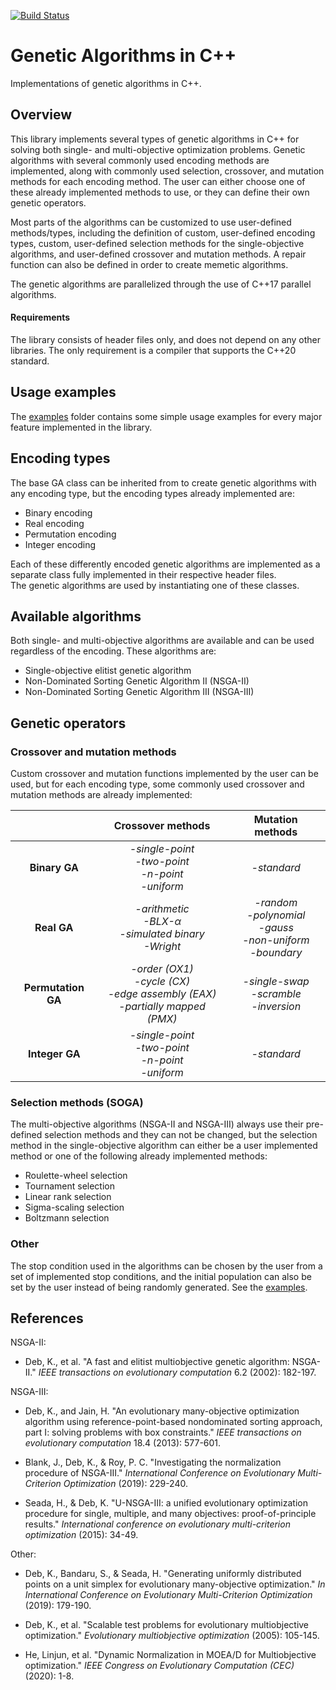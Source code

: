 [![Build Status](https://app.travis-ci.com/KRM7/genetic-algorithms.svg?branch=dev)](https://app.travis-ci.com/KRM7/genetic-algorithms)

# Genetic Algorithms in C++ 

<p> Implementations of genetic algorithms in C++. </p>

## Overview

<p>
This library implements several types of genetic algorithms in C++ for solving both single-
and multi-objective optimization problems. Genetic algorithms with several commonly used
encoding methods are implemented, along with commonly used selection, crossover, and mutation
methods for each encoding method. The user can either choose one of these already implemented 
methods to use, or they can define their own genetic operators.
</p>

<p> 
Most parts of the algorithms can be customized to use user-defined methods/types,
including the definition of custom, user-defined encoding types,
custom, user-defined selection methods for the single-objective algorithms,
and user-defined crossover and mutation methods.
A repair function can also be defined in order to create memetic algorithms.
</p>

<p>
The genetic algorithms are parallelized through the use of C++17 parallel algorithms.
</p>

#### Requirements

<p>
The library consists of header files only, and does not depend on any other libraries.
The only requirement is a compiler that supports the C++20 standard.
</p>

## Usage examples

The [examples](/examples) folder contains some simple usage examples for 
every major feature implemented in the library.

## Encoding types

<p>
The base GA class can be inherited from to create genetic algorithms with any encoding type,
but the encoding types already implemented are:
</p>

* Binary encoding
* Real encoding
* Permutation encoding
* Integer encoding

<p>
Each of these differently encoded genetic algorithms are implemented as a separate class
fully implemented in their respective header files. <br/>
The genetic algorithms are used by instantiating one of these classes.
<p/>


## Available algorithms
Both single- and multi-objective algorithms are available and can be used regardless
of the encoding. These algorithms are:
* Single-objective elitist genetic algorithm
* Non-Dominated Sorting Genetic Algorithm II (NSGA-II)
* Non-Dominated Sorting Genetic Algorithm III (NSGA-III)


## Genetic operators

### Crossover and mutation methods
Custom crossover and mutation functions implemented by the user can be used, but
for each encoding type, some commonly used crossover and mutation methods are already implemented:

|                    | Crossover methods | Mutation methods |
|:------------------:|:-----------------:|:----------------:|
| **Binary GA**      |*-single-point*<br/>*-two-point*<br/>*-n-point*<br/>*-uniform*    |*-standard*|
| **Real GA**        |*-arithmetic*<br/>*-BLX-α*<br/>*-simulated binary*<br/>*-Wright*  |*-random*<br/>*-polynomial*<br/>*-gauss*<br/>*-non-uniform*<br/>*-boundary*|
| **Permutation GA** |*-order (OX1)*<br/>*-cycle (CX)*<br/>*-edge assembly (EAX)*<br/>*-partially mapped (PMX)* |*-single-swap*<br/>*-scramble*<br/>*-inversion*|
| **Integer GA**     |*-single-point*<br/>*-two-point*<br/>*-n-point*<br/>*-uniform*    |*-standard*|


### Selection methods (SOGA)
<p>
The multi-objective algorithms (NSGA-II and NSGA-III) always use their pre-defined
selection methods and they can not be changed, 
but the selection method in the single-objective algorithm can either be a user implemented method
or one of the following already implemented methods:
</p>

 * Roulette-wheel selection
 * Tournament selection
 * Linear rank selection
 * Sigma-scaling selection
 * Boltzmann selection

### Other

The stop condition used in the algorithms can be chosen by the user from a set of implemented
stop conditions, and the initial population can also be set by the user instead of being
randomly generated. See the [examples](/examples).


## References
<p>NSGA-II:</p>

* Deb, K., et al. "A fast and elitist multiobjective genetic algorithm: NSGA-II." 
*IEEE transactions on evolutionary computation* 6.2 (2002): 182-197.

<p>NSGA-III:</p>

* Deb, K., and Jain, H. "An evolutionary many-objective optimization algorithm using reference-point-based nondominated sorting approach, part I: solving problems with box constraints." 
*IEEE transactions on evolutionary computation* 18.4 (2013): 577-601.

* Blank, J., Deb, K., & Roy, P. C. "Investigating the normalization procedure of NSGA-III."
*International Conference on Evolutionary Multi-Criterion Optimization* (2019): 229-240.

* Seada, H., & Deb, K. "U-NSGA-III: a unified evolutionary optimization procedure for single, multiple, and many objectives: proof-of-principle results."
*International conference on evolutionary multi-criterion optimization* (2015): 34-49.

<p>Other:</p>

* Deb, K., Bandaru, S., & Seada, H. "Generating uniformly distributed points on a unit simplex for evolutionary many-objective optimization."
*In International Conference on Evolutionary Multi-Criterion Optimization* (2019): 179-190.

* Deb, K., et al. "Scalable test problems for evolutionary multiobjective optimization."
*Evolutionary multiobjective optimization* (2005): 105-145.

* He, Linjun, et al. "Dynamic Normalization in MOEA/D for Multiobjective optimization." 
*IEEE Congress on Evolutionary Computation (CEC)* (2020): 1-8.
